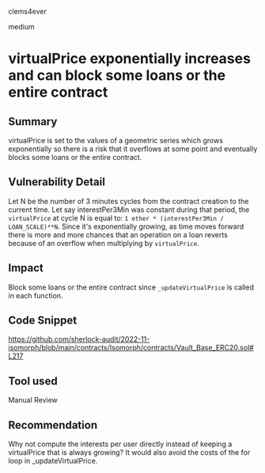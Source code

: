clems4ever

medium

# virtualPrice exponentially increases and can block some loans or the entire contract

## Summary

virtualPrice is set to the values of a geometric series which grows exponentially so there is a risk that it overflows at some point and eventually blocks some loans or the entire contract.

## Vulnerability Detail

Let N be the number of 3 minutes cycles from the contract creation to the current time. Let say interestPer3Min was constant during that period, the `virtualPrice` at cycle N is equal to: `1 ether * (interestPer3Min / LOAN_SCALE)**N`.
Since it's exponentially growing, as time moves forward there is more and more chances that an operation on a loan reverts because of an overflow when multiplying by `virtualPrice`.

## Impact

Block some loans or the entire contract since `_updateVirtualPrice` is called in each function.

## Code Snippet

https://github.com/sherlock-audit/2022-11-isomorph/blob/main/contracts/Isomorph/contracts/Vault_Base_ERC20.sol#L217

## Tool used

Manual Review

## Recommendation

Why not compute the interests per user directly instead of keeping a virtualPrice that is always growing? It would also avoid the costs of the for loop in _updateVirtualPrice.
